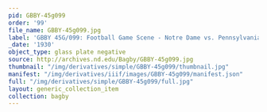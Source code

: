```yaml
---
pid: GBBY-45g099
order: '99'
file_name: GBBY-45g099.jpg
label: 'GBBY 45G/099: Football Game Scene - Notre Dame vs. Pennsylvania? - 1930?'
_date: '1930'
object_type: glass plate negative
source: http://archives.nd.edu/Bagby/GBBY-45g099.jpg
thumbnail: "/img/derivatives/simple/GBBY-45g099/thumbnail.jpg"
manifest: "/img/derivatives/iiif/images/GBBY-45g099/manifest.json"
full: "/img/derivatives/simple/GBBY-45g099/full.jpg"
layout: generic_collection_item
collection: bagby
---
```

